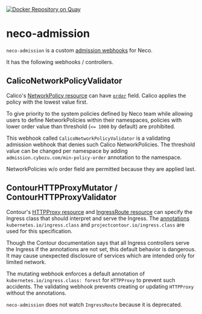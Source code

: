 [![Docker Repository on Quay](https://quay.io/repository/cybozu/neco-admission/status "Docker Repository on Quay")](https://quay.io/repository/cybozu/neco-admission)

neco-admission
==============

`neco-admission` is a custom [admission webhooks](https://kubernetes.io/docs/reference/access-authn-authz/extensible-admission-controllers/) for Neco.

It has the following webhooks / controllers.

CalicoNetworkPolicyValidator
----------------------------

Calico's [NetworkPolicy resource](https://docs.projectcalico.org/v3.10/reference/resources/networkpolicy) can have
[`order`](https://docs.projectcalico.org/v3.10/reference/resources/networkpolicy#spec) field.  Calico applies the
policy with the lowest value first.

To give priority to the system policies defined by Neco team while allowing
users to define NetworkPolicies within their namespaces, policies with
lower order value than threshold (`<= 1000` by default) are prohibited.

This webhook called `CalicoNetworkPolicyValidator` is a validating admission
webhook that denies such Calico NetworkPolicies.  The threshold value can be
changed per namespace by adding `admission.cybozu.com/min-policy-order`
annotation to the namespace.

NetworkPolicies w/o order field are permitted because they are applied last.

ContourHTTPProxyMutator / ContourHTTPProxyValidator
---------------------------------------------------

Contour's [HTTPProxy resource](https://projectcontour.io/docs/master/httpproxy/) and
[IngressRoute resource](https://projectcontour.io/docs/master/ingressroute/) can specify
the Ingress class that should interpret and serve the Ingress.
The [annotations](https://projectcontour.io/docs/master/annotations/)
`kubernetes.io/ingress.class` and `projectcontour.io/ingress.class` are used
for this specification.

Though the Contour documentation says that all Ingress controllers serve
the Ingress if the annotations are not set, this default behavior is dangerous.
It may cause unexpected disclosure of services which are intended only for
limited network.

The mutating webhook enforces a default annotation of `kubernetes.io/ingress.class: forest`
for `HTTPProxy` to prevent such accidents.
The validating webhook prevents creating or updating `HTTPProxy` without the annotations.

`neco-admission` does not watch `IngressRoute` because it is deprecated.
